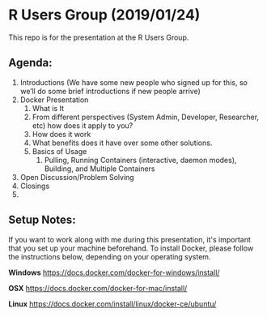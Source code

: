 R Users Group (2019/01/24)
==========================

This repo is for the presentation at the R Users Group.

Agenda:
-------

1. Introductions (We have some new people who signed up for this, so we’ll do some brief introductions if new people arrive)
2. Docker Presentation
    1. What is It
    2.  From different perspectives (System Admin, Developer, Researcher, etc) how does it apply to you?
    3.  How does it work
    4.  What benefits does it have over some other solutions.
    5.  Basics of Usage
        1.  Pulling, Running Containers (interactive, daemon modes), Building, and Multiple Containers
3. Open Discussion/Problem Solving
4. Closings
5. 
Setup Notes:
------------

If you want to work along with me during this presentation, it's important that you set up your machine beforehand.  To install Docker, please follow the instructions below, depending on your operating system.

**Windows**
https://docs.docker.com/docker-for-windows/install/

**OSX**
https://docs.docker.com/docker-for-mac/install/

**Linux**
https://docs.docker.com/install/linux/docker-ce/ubuntu/